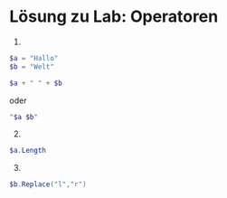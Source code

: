 # Lösung zu Lab: Operatoren
1.
```powershell
$a = "Hallo"
$b = "Welt"
```
```powershell
$a + " " + $b
```
oder
```powershell
"$a $b"
```
2. 

```powershell
$a.Length
```
3.
```powershell
$b.Replace("l","r")
```

